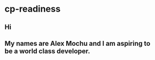 # cp-readiness

<h2>Hi<h2>
<p>My names are Alex Mochu and I am aspiring to be a world class developer.</p>